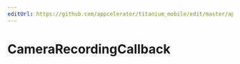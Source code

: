 ```yaml
---
editUrl: https://github.com/appcelerator/titanium_mobile/edit/master/apidoc/Titanium/Media/Media.yml
---
```

# CameraRecordingCallback

<TypeHeader/>

<ApiDocs/>

